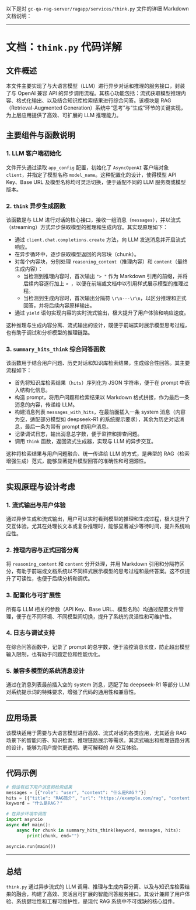 以下是对 `gc-qa-rag-server/ragapp/services/think.py` 文件的详细 Markdown 文档说明：

---

# 文档：`think.py` 代码详解

## 文件概述

本文件主要实现了与大语言模型（LLM）进行异步对话和推理的服务接口，封装了与 OpenAI 兼容 API 的异步调用流程。其核心功能包括：流式获取模型推理内容、格式化输出、以及结合知识库检索结果进行综合问答。该模块是 RAG（Retrieval-Augmented Generation）系统中“思考”与“生成”环节的关键实现，为上层应用提供了高效、可扩展的 LLM 推理能力。

## 主要组件与函数说明

### 1. LLM 客户端初始化

文件开头通过读取 `app_config` 配置，初始化了 `AsyncOpenAI` 客户端对象 `client`，并指定了模型名称 `model_name`。这种配置化的设计，使得模型 API Key、Base URL 及模型名称均可灵活切换，便于适配不同的 LLM 服务商或模型版本。

### 2. `think` 异步生成函数

该函数是与 LLM 进行对话的核心接口，接收一组消息（`messages`），并以流式（streaming）方式异步获取模型的推理和生成内容。其实现原理如下：

-   通过 `client.chat.completions.create` 方法，向 LLM 发送消息并开启流式响应。
-   在异步循环中，逐步获取模型返回的内容块（chunk）。
-   对每个内容块，分别处理 `reasoning_content`（推理内容）和 `content`（最终生成内容）：
    -   当检测到推理内容时，首次输出 `"> "` 作为 Markdown 引用的前缀，并将后续内容逐行加上 `> `，以便在前端或文档中以引用样式展示模型的推理过程。
    -   当检测到生成内容时，首次输出分隔符 `\r\n---\r\n`，以区分推理和正式回答，并将后续内容原样输出。
-   通过 `yield` 语句实现内容的实时流式输出，极大提升了用户体验和响应速度。

这种推理与生成内容分离、流式输出的设计，既便于前端实时展示模型思考过程，也有助于调试和分析模型的推理链路。

### 3. `summary_hits_think` 综合问答函数

该函数用于结合用户问题、历史对话和知识库检索结果，生成综合性回答。其主要流程如下：

-   首先将知识库检索结果（`hits`）序列化为 JSON 字符串，便于在 prompt 中嵌入结构化信息。
-   构造 prompt，将用户问题和检索结果以 Markdown 格式拼接，作为最后一条消息的内容，传递给 LLM。
-   构建消息列表 `messages_with_hits`，在最前面插入一条 system 消息（内容为空，适配部分模型如 deepseek-R1 的系统提示要求），其余为历史对话消息，最后一条为带有 prompt 的用户消息。
-   记录调试日志，输出消息总字数，便于监控和排查问题。
-   调用 `think` 函数，返回流式生成器，实现与 LLM 的异步交互。

这种将检索结果与用户问题融合、统一传递给 LLM 的方式，是典型的 RAG（检索增强生成）范式，能够显著提升模型回答的准确性和可溯源性。

---

## 实现原理与设计考虑

### 1. 流式输出与用户体验

通过异步生成和流式输出，用户可以实时看到模型的推理和生成过程，极大提升了交互体验。尤其在处理长文本或复杂推理时，能够显著减少等待时间，提升系统响应性。

### 2. 推理内容与正式回答分离

将 `reasoning_content` 和 `content` 分开处理，并用 Markdown 引用和分隔符区分，有助于前端或文档系统以不同样式展示模型的思考过程和最终答案。这不仅提升了可读性，也便于后续分析和调优。

### 3. 配置化与可扩展性

所有与 LLM 相关的参数（API Key、Base URL、模型名称）均通过配置文件管理，便于在不同环境、不同模型间切换，提升了系统的灵活性和可维护性。

### 4. 日志与调试支持

在综合问答函数中，记录了 prompt 的总字数，便于监控消息长度，防止超出模型输入限制，也有助于问题定位和性能优化。

### 5. 兼容多模型的系统消息设计

通过在消息列表最前插入空的 system 消息，适配了如 deepseek-R1 等部分 LLM 对系统提示词的特殊要求，增强了代码的通用性和兼容性。

---

## 应用场景

该模块适用于需要与大语言模型进行高效、流式对话的各类应用，尤其适合 RAG 场景下的智能问答、知识检索、推理链路展示等需求。其流式输出和推理链路分离的设计，能够为用户提供更透明、更可解释的 AI 交互体验。

---

## 代码示例

```python
# 假设有如下用户消息和检索结果
messages = [{"role": "user", "content": "什么是RAG？"}]
hits = [{"title": "RAG简介", "url": "https://example.com/rag", "content": "RAG是一种结合检索与生成的AI方法。"}]
keyword = "什么是RAG？"

# 在异步环境中调用
import asyncio
async def main():
    async for chunk in summary_hits_think(keyword, messages, hits):
        print(chunk, end="")

asyncio.run(main())
```

---

## 总结

`think.py` 通过异步流式的 LLM 调用、推理与生成内容分离、以及与知识库检索结果的融合，构建了高效、灵活且可扩展的智能问答服务接口。其设计兼顾了用户体验、系统健壮性和工程可维护性，是现代 RAG 系统中不可或缺的核心组件。

